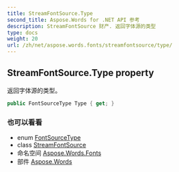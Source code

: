 ```yaml
---
title: StreamFontSource.Type
second_title: Aspose.Words for .NET API 参考
description: StreamFontSource 财产. 返回字体源的类型
type: docs
weight: 20
url: /zh/net/aspose.words.fonts/streamfontsource/type/
---
```

## StreamFontSource.Type property

返回字体源的类型。

```csharp
public FontSourceType Type { get; }
```

### 也可以看看

* enum [FontSourceType](../../fontsourcetype/)
* class [StreamFontSource](../)
* 命名空间 [Aspose.Words.Fonts](../../streamfontsource/)
* 部件 [Aspose.Words](../../../)


